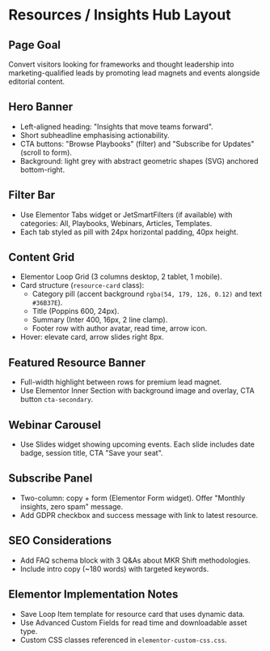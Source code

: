 # Resources / Insights Hub Layout

## Page Goal
Convert visitors looking for frameworks and thought leadership into marketing-qualified leads by promoting lead magnets and events alongside editorial content.

## Hero Banner
* Left-aligned heading: "Insights that move teams forward".
* Short subheadline emphasising actionability.
* CTA buttons: "Browse Playbooks" (filter) and "Subscribe for Updates" (scroll to form).
* Background: light grey with abstract geometric shapes (SVG) anchored bottom-right.

## Filter Bar
* Use Elementor Tabs widget or JetSmartFilters (if available) with categories: All, Playbooks, Webinars, Articles, Templates.
* Each tab styled as pill with 24px horizontal padding, 40px height.

## Content Grid
* Elementor Loop Grid (3 columns desktop, 2 tablet, 1 mobile).
* Card structure (`resource-card` class):
  * Category pill (accent background `rgba(54, 179, 126, 0.12)` and text `#36B37E`).
  * Title (Poppins 600, 24px).
  * Summary (Inter 400, 16px, 2 line clamp).
  * Footer row with author avatar, read time, arrow icon.
* Hover: elevate card, arrow slides right 8px.

## Featured Resource Banner
* Full-width highlight between rows for premium lead magnet.
* Use Elementor Inner Section with background image and overlay, CTA button `cta-secondary`.

## Webinar Carousel
* Use Slides widget showing upcoming events. Each slide includes date badge, session title, CTA "Save your seat".

## Subscribe Panel
* Two-column: copy + form (Elementor Form widget). Offer "Monthly insights, zero spam" message.
* Add GDPR checkbox and success message with link to latest resource.

## SEO Considerations
* Add FAQ schema block with 3 Q&As about MKR Shift methodologies.
* Include intro copy (~180 words) with targeted keywords.

## Elementor Implementation Notes
* Save Loop Item template for resource card that uses dynamic data.
* Use Advanced Custom Fields for read time and downloadable asset type.
* Custom CSS classes referenced in `elementor-custom-css.css`.
